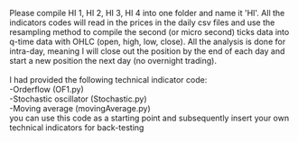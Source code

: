 Please compile HI 1, HI 2, HI 3, HI 4 into one folder and name it 'HI'. 
All the indicators codes will read in the prices in the daily csv files and use the resampling method to compile the second (or micro second) ticks data into q-time data with OHLC (open, high, low, close).
All the analysis is done for intra-day, meaning I will close out the position by the end of each day and start a new position the next day (no overnight trading).<br/><br/>
I had provided the following technical indicator code:<br/>
-Orderflow (OF1.py)<br/>
-Stochastic oscillator (Stochastic.py)<br/>
-Moving average (movingAverage.py)<br/>
you can use this code as a starting point and subsequently insert your own technical indicators for back-testing
